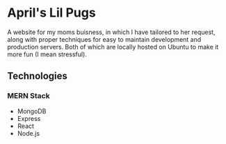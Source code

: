 # April's Lil Pugs

A website for my moms buisness, in which I have tailored to her request, along with proper techniques for easy to maintain development and production servers. Both of which are locally hosted on Ubuntu to make it more fun (I mean stressful).

## Technologies

### MERN Stack
- MongoDB
- Express
- React
- Node.js